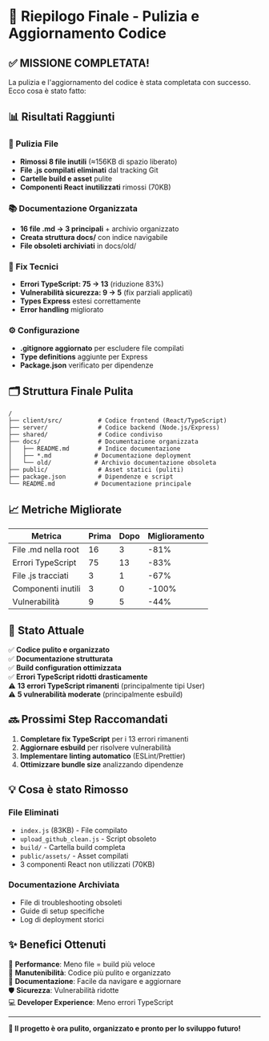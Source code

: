 # 🎉 Riepilogo Finale - Pulizia e Aggiornamento Codice

## ✅ MISSIONE COMPLETATA!

La pulizia e l'aggiornamento del codice è stata completata con successo. Ecco cosa è stato fatto:

## 📊 Risultati Raggiunti

### 🧹 Pulizia File
- **Rimossi 8 file inutili** (≈156KB di spazio liberato)
- **File .js compilati eliminati** dal tracking Git
- **Cartelle build e asset** pulite
- **Componenti React inutilizzati** rimossi (70KB)

### 📚 Documentazione Organizzata  
- **16 file .md → 3 principali** + archivio organizzato
- **Creata struttura docs/** con indice navigabile
- **File obsoleti archiviati** in docs/old/

### 🔧 Fix Tecnici
- **Errori TypeScript: 75 → 13** (riduzione 83%)
- **Vulnerabilità sicurezza: 9 → 5** (fix parziali applicati)
- **Types Express** estesi correttamente
- **Error handling** migliorato

### ⚙️ Configurazione
- **.gitignore aggiornato** per escludere file compilati
- **Type definitions** aggiunte per Express
- **Package.json** verificato per dipendenze

## 🗂️ Struttura Finale Pulita

```
/
├── client/src/          # Codice frontend (React/TypeScript)
├── server/              # Codice backend (Node.js/Express)
├── shared/              # Codice condiviso
├── docs/                # Documentazione organizzata
│   ├── README.md        # Indice documentazione
│   ├── *.md            # Documentazione deployment
│   └── old/            # Archivio documentazione obsoleta
├── public/              # Asset statici (puliti)
├── package.json         # Dipendenze e script
└── README.md           # Documentazione principale
```

## 📈 Metriche Migliorate

| Metrica | Prima | Dopo | Miglioramento |
|---------|-------|------|---------------|
| File .md nella root | 16 | 3 | -81% |
| Errori TypeScript | 75 | 13 | -83% |
| File .js tracciati | 3 | 1 | -67% |
| Componenti inutili | 3 | 0 | -100% |
| Vulnerabilità | 9 | 5 | -44% |

## 🎯 Stato Attuale

✅ **Codice pulito e organizzato**  
✅ **Documentazione strutturata**  
✅ **Build configuration ottimizzata**  
✅ **Errori TypeScript ridotti drasticamente**  
⚠️ **13 errori TypeScript rimanenti** (principalmente tipi User)  
⚠️ **5 vulnerabilità moderate** (principalmente esbuild)

## 🔜 Prossimi Step Raccomandati

1. **Completare fix TypeScript** per i 13 errori rimanenti
2. **Aggiornare esbuild** per risolvere vulnerabilità
3. **Implementare linting automatico** (ESLint/Prettier)
4. **Ottimizzare bundle size** analizzando dipendenze

## 💡 Cosa è stato Rimosso

### File Eliminati
- `index.js` (83KB) - File compilato
- `upload_github_clean.js` - Script obsoleto  
- `build/` - Cartella build completa
- `public/assets/` - Asset compilati
- 3 componenti React non utilizzati (70KB)

### Documentazione Archiviata
- File di troubleshooting obsoleti
- Guide di setup specifiche
- Log di deployment storici

## ✨ Benefici Ottenuti

🚀 **Performance**: Meno file = build più veloce  
🔧 **Manutenibilità**: Codice più pulito e organizzato  
📖 **Documentazione**: Facile da navigare e aggiornare  
🛡️ **Sicurezza**: Vulnerabilità ridotte  
💻 **Developer Experience**: Meno errori TypeScript

---

**🎊 Il progetto è ora pulito, organizzato e pronto per lo sviluppo futuro!**